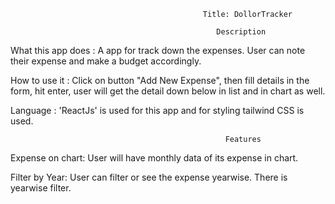                                                Title: DollorTracker

                                                  Description
What this app does : A app for track down the expenses. User can note their expense and make a budget accordingly.

How to use it : Click on button "Add New Expense", then fill details in the form, hit enter, user will get the detail down below in list and in chart as well.

Language : 'ReactJs' is used for this app and for styling tailwind CSS is used.


                                                    Features
Expense on chart: User will have monthly data of its expense in chart.

Filter by Year: User can filter or see the expense yearwise. There is yearwise filter.


